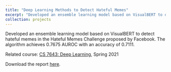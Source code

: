 ```yaml
---
title: "Deep Learning Methods to Detect Hateful Memes"
excerpt: "Developed an ensemble learning model based on VisualBERT to detect hateful memes in the Hateful Memes Challenge proposed by Facebook.<br/><img src='/figures/projects/2021-DL-1.png' width=500>"
collection: projects
---
```


Developed an ensemble learning model based on VisualBERT to detect hateful memes in the Hateful Memes Challenge proposed by Facebook. The algorithm achieves 0.7675 AUROC with an accuracy of 0.7111.

Related course: [CS 7643: Deep Learning](https://omscs.gatech.edu/cs-7643-deep-learning), Spring 2021

Download the report [here](/files/projects/2021-DL-report.pdf).

